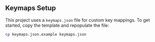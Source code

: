 ## Keymaps Setup

This project uses a `keymaps.json` file for custom key mappings.
To get started, copy the template and repopulate the file:

```bash
cp keymaps.json.example keymaps.json
